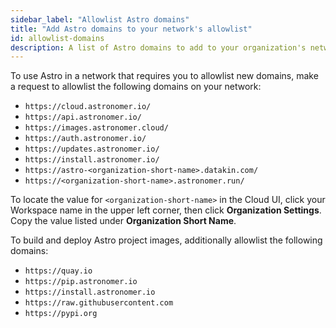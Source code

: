 ```yaml
---
sidebar_label: "Allowlist Astro domains"
title: "Add Astro domains to your network's allowlist"
id: allowlist-domains
description: A list of Astro domains to add to your organization's network allowlist.
---
```


To use Astro in a network that requires you to allowlist new domains, make a request to allowlist the following domains on your network:

- `https://cloud.astronomer.io/`
- `https://api.astronomer.io/`
- `https://images.astronomer.cloud/`
- `https://auth.astronomer.io/`
- `https://updates.astronomer.io/`
- `https://install.astronomer.io/`
- `https://astro-<organization-short-name>.datakin.com/`
- `https://<organization-short-name>.astronomer.run/`

To locate the value for `<organization-short-name>` in the Cloud UI, click your Workspace name in the upper left corner, then click **Organization Settings**. Copy the value listed under **Organization Short Name**.

To build and deploy Astro project images, additionally allowlist the following domains:

- `https://quay.io`
- `https://pip.astronomer.io`
- `https://install.astronomer.io`
- `https://raw.githubusercontent.com`
- `https://pypi.org`
